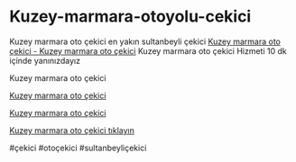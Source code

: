 # Kuzey-marmara-otoyolu-cekici
Kuzey marmara oto çekici
en yakın sultanbeyli çekici
[Kuzey marmara oto çekici - Kuzey marmara oto çekici]( https://www.sultanbeylicekici.biz)
Kuzey marmara oto çekici Hizmeti 10 dk içinde yanınızdayız

Kuzey marmara oto çekici

[Kuzey marmara oto çekici](https://sultanbeylicekici.biz/)

[Kuzey marmara oto çekici](https://sultanbeylicekici.biz/)

[Kuzey marmara oto çekici tıklayın](https://sultanbeylicekici.biz/)

#çekici #otoçekici #sultanbeyliçekici
